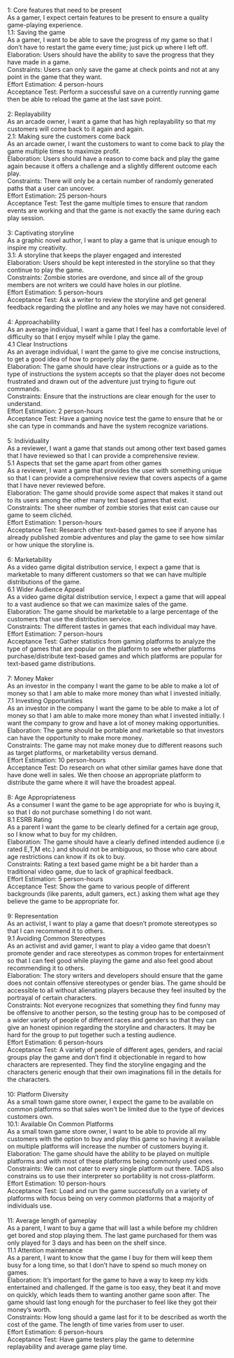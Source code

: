 
1: Core features that need to be present <br />
As a gamer, I expect certain features to be present to ensure a quality game-playing experience. <br /> 
1.1: Saving the game <br />
As a gamer, I want to be able to save the progress of my game so that I don’t have to restart the game every time; just pick up where I left off. <br /> 
Elaboration: Users should have the ability to save the progress that they have made in a game. <br /> 
Constraints: Users can only save the game at check points and not at any point in the game that they want. <br /> 
Effort Estimation: 4 person-hours <br /> 
Acceptance Test: Perform a successful save on a currently running game then be able to reload the game at the last save point. <br /> 
  <br /> 
2: Replayability  <br /> 
As an arcade owner, I want a game that has high replayability so that my customers will come back to it again and again. <br />
2.1: Making sure the customers come back <br />
As an arcade owner, I want the customers to want to come back to play the game multiple times to maximize profit. <br />
Elaboration: Users should have a reason to come back and play the game again because it offers a challenge and a slightly different outcome each play. <br />
Constraints: There will only be a certain number of randomly generated paths that a user can uncover. <br />
Effort Estimation: 25 person-hours <br />
Acceptance Test: Test the game multiple times to ensure that random events are working and that the game is not exactly the same during each play session. <br />
  <br />
3: Captivating storyline <br />
As a graphic novel author, I want to play a game that is unique enough to inspire my creativity. <br />
3.1: A storyline that keeps the player engaged and interested <br />
Elaboration: Users should be kept interested in the storyline so that they continue to play the game. <br />
Constraints: Zombie stories are overdone, and since all of the group members are not writers we could have holes in our plotline.  <br />
Effort Estimation: 5 person-hours <br />
Acceptance Test: Ask a writer to review the storyline and get general feedback regarding the plotline and any holes we may have not considered. <br />
  <br />
4: Approachability  <br />
As an average individual, I want a game that I feel has a comfortable level of difficulty so that I enjoy myself while I play the game. <br />
4.1 Clear Instructions <br />
As an average individual, I want the game to give me concise instructions, to get a good idea of how to properly play the game. <br />
Elaboration: The game should have clear instructions or a guide as to the type of instructions the system accepts so that the player does not become frustrated and drawn out of the adventure just trying to figure out commands. <br />
Constraints: Ensure that the instructions are clear enough for the user to understand. <br />
Effort Estimation: 2 person-hours <br />
Acceptance Test: Have a gaming novice test the game to ensure that he or she can type in commands and have the system recognize variations. <br />
 <br />
5: Individuality <br />
As a reviewer, I want a game that stands out among other text based games that I have reviewed so that I can provide a comprehensive review. <br />
5.1 Aspects that set the game apart from other games <br />
As a reviewer, I want a game that provides the user with something unique so that I can provide a comprehensive review that covers aspects of a game that I have never reviewed before. <br />
Elaboration: The game should provide some aspect that makes it stand out to its users among the other many text based games that exist. <br />
Constraints: The sheer number of zombie stories that exist can cause our game to seem clichéd. <br />
Effort Estimation: 1 person-hours <br />
Acceptance Test: Research other text-based games to see if anyone has already published zombie adventures and play the game to see how similar or how unique the storyline is. <br />
<br />
6: Marketability <br />
As a video game digital distribution service, I expect a game that is marketable to many different customers so that we can have multiple distributions of the game. <br />
6.1 Wider Audience Appeal <br />
As a video game digital distribution service, I expect a game that will appeal to a vast audience so that we can maximize sales of the game. <br />
Elaboration: The game should be marketable to a large percentage of the customers that use the distribution service. <br />
Constraints: The different tastes in games that each individual may have. <br />
Effort Estimation: 7 person-hours <br />
Acceptance Test: Gather statistics from gaming platforms to analyze the type of games that are popular on the platform to see whether platforms purchase/distribute text-based games and which platforms are popular for text-based game distributions. <br />
<br />
7: Money Maker<br />
As an investor in the company I want the game to be able to make a lot of money so that I am able to make more money than what I invested initially.<br />
7.1 Investing Opportunities<br />
As an investor in the company I want the game to be able to make a lot of money so that I am able to make more money than what I invested initially. I want the company to grow and have a lot of money making opportunities. <br />
Elaboration: The game should be portable and marketable so that investors can have the opportunity to make more money.<br />
Constraints: The game may not make money due to different reasons such as target platforms, or marketability versus demand.<br />
Effort Estimation: 10 person-hours<br />
Acceptance Test: Do research on what other similar games have done that have done well in sales. We then choose an appropriate platform to distribute the game where it will have the broadest appeal. <br />
<br />
8: Age Appropriateness <br />
As a consumer I want the game to be age appropriate for who is buying it, so that I do not purchase something I do not want.<br />
8.1 ESRB Rating<br />
As a parent I want the game to be clearly defined for a certain age group, so I know what to buy for my children.<br />
Elaboration: The game should have a clearly defined intended audience (i.e rated E,T,M etc.) and should not be ambiguous, so those who care about age restrictions can know if its ok to buy.<br />
Constraints: Rating a text based game might be a bit harder than a traditional video game, due to lack of graphical feedback.<br />
Effort Estimation: 5 person-hours<br />
Acceptance Test: Show the game to various people of different backgrounds (like parents, adult gamers, ect.) asking them what age they believe the game to be appropriate for.<br />
<br />
9: Representation<br />
As an activist, I want to play a game that doesn’t promote stereotypes so that I can recommend it to others.<br />
9.1 Avoiding Common Stereotypes<br />
As an activist and avid gamer, I want to play a video game that doesn’t promote gender and race stereotypes as common tropes for entertainment so that I can feel good while playing the game and also feel good about recommending it to others.<br />
Elaboration: The story writers and developers should ensure that the game does not contain offensive stereotypes or gender bias. The game should be accessible to all without alienating players because they feel insulted by the portrayal of certain characters.<br />
Constraints: Not everyone recognizes that something they find funny may be offensive to another person, so the testing group has to be composed of a wider variety of people of different races and genders so that they can give an honest opinion regarding the storyline and characters. It may be hard for the group to put together such a testing audience.<br />
Effort Estimation: 6 person-hours<br />
Acceptance Test: A variety of people of different ages, genders, and racial groups play the game and don’t find it objectionable in regard to how characters are represented. They find the storyline engaging and the characters generic enough that their own imaginations fill in the details for the characters.<br />
<br />
10: Platform Diversity<br />
As a small town game store owner, I expect the game to be available on common platforms so that sales won't be limited due to the type of devices customers own.<br />
10.1: Available On Common Platforms<br />
As a small town game store owner, I want to be able to provide all my customers with the option to buy and play this game so having it available on multiple platforms will increase the number of customers buying it.<br />
Elaboration: The game should have the ability to be played on multiple platforms and with most of these platforms being commonly used ones.<br />
Constraints: We can not cater to every single platform out there. TADS also constrains us to use their interpreter so portability is not cross-platform.<br />
Effort Estimation: 10 person-hours<br />
Acceptance Test: Load and run the game successfully on a variety of platforms with focus being on very common platforms that a majority of individuals use.<br />
<br />
11: Average length of gameplay<br />
As a parent, I want to buy a game that will last a while before my children get bored and stop playing them. The last game purchased for them was only played for 3 days and has been on the shelf since.<br />
11.1 Attention maintenance<br />
As a parent, I want to know that the game I buy for them will keep them busy for a long time, so that I don’t have to spend so much money on games. <br />
Elaboration: It’s important for the game to have a way to keep my kids entertained and challenged. If the game is too easy, they beat it and move on quickly, which leads them to wanting another game soon after. The game should last long enough for the purchaser to feel like they got their money’s worth. <br />
Constraints: How long should a game last for it to be described as worth the cost of the game. The length of time varies from user to user. <br />
Effort Estimation: 6 person-hours<br />
Acceptance Test: Have game testers play the game to determine replayability and average game play time. <br />




